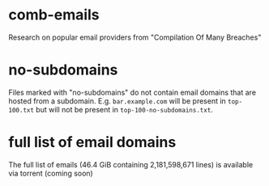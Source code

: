 # comb-emails
Research on popular email providers from "Compilation Of Many Breaches"

# no-subdomains
Files marked with "no-subdomains" do not contain email domains that are hosted from a subdomain. E.g. `bar.example.com` will be present in `top-100.txt` but will not be present in `top-100-no-subdomains.txt`.

# full list of email domains
The full list of emails (46.4 GiB containing 2,181,598,671 lines) is available via torrent (coming soon)
